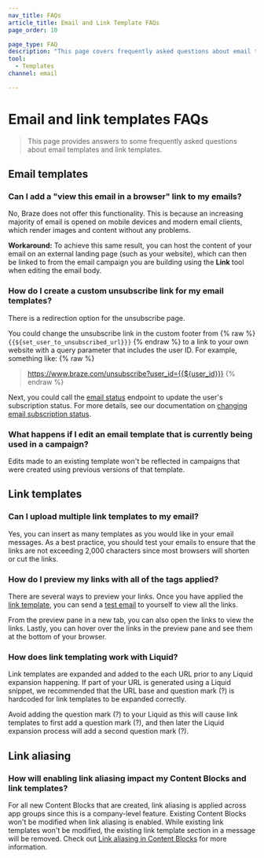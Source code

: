 ```yaml
---
nav_title: FAQs
article_title: Email and Link Template FAQs
page_order: 10

page_type: FAQ
description: "This page covers frequently asked questions about email templates and link templates."
tool:
  - Templates
channel: email

---
```


# Email and link templates FAQs

> This page provides answers to some frequently asked questions about email templates and link templates.

## Email templates

### Can I add a "view this email in a browser" link to my emails?

No, Braze does not offer this functionality. This is because an increasing majority of email is opened on mobile devices and modern email clients, which render images and content without any problems.

**Workaround:** To achieve this same result, you can host the content of your email on an external landing page (such as your website), which can then be linked to from the email campaign you are building using the **Link** tool when editing the email body.

### How do I create a custom unsubscribe link for my email templates?

There is a redirection option for the unsubscribe page.

You could change the unsubscribe link in the custom footer from {% raw %} `{{${set_user_to_unsubscribed_url}}}` {% endraw %} to a link to your own website with a query parameter that includes the user ID. For example, something like: 
{% raw %} 
> https://www.braze.com/unsubscribe?user_id={{${user_id}}}
{% endraw %}

Next, you could call the [email status]({{site.baseurl}}/api/endpoints/email/post_email_subscription_status/) endpoint to update the user's subscription status. For more details, see our documentation on [changing email subscription status]({{site.baseurl}}/user_guide/message_building_by_channel/email/managing_user_subscriptions/#changing-email-subscriptions).

### What happens if I edit an email template that is currently being used in a campaign?

Edits made to an existing template won't be reflected in campaigns that were created using previous versions of that template.

## Link templates

### Can I upload multiple link templates to my email?

Yes, you can insert as many templates as you would like in your email messages. As a best practice, you should test your emails to ensure that the links are not exceeding 2,000 characters since most browsers will shorten or cut the links.

### How do I preview my links with all of the tags applied?

There are several ways to preview your links. Once you have applied the [link template]({{site.baseurl}}/user_guide/message_building_by_channel/email/templates/link_template/), you can send a [test email]({{site.baseurl}}/developer_guide/platform_wide/sending_test_messages/) to yourself to view all the links. 

From the preview pane in a new tab, you can also open the links to view the links. Lastly, you can hover over the links in the preview pane and see them at the bottom of your browser.

### How does link templating work with Liquid?

Link templates are expanded and added to the each URL prior to any Liquid expansion happening. If part of your URL is generated using a Liquid snippet, we recommended that the URL base and question mark (?) is hardcoded for link templates to be expanded correctly. 

Avoid adding the question mark (?) to your Liquid as this will cause link templates to first add a question mark (?), and then later the Liquid expansion process will add a second question mark (?).

## Link aliasing

### How will enabling link aliasing impact my Content Blocks and link templates?

For all new Content Blocks that are created, link aliasing is applied across app groups since this is a company-level feature. Existing Content Blocks won't be modified when link aliasing is enabled. While existing link templates won't be modified, the existing link template section in a message will be removed. Check out [Link aliasing in Content Blocks]({{site.baseurl}}/user_guide/message_building_by_channel/email/templates/link_aliasing/#link-aliasing-in-content-blocks) for more information.

